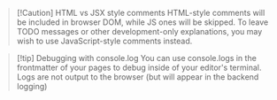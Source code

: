 
> [!Caution] HTML vs JSX style comments
> HTML-style comments will be included in browser DOM, while JS ones will be skipped. To leave TODO messages or other development-only explanations, you may wish to use JavaScript-style comments instead.

>[!tip] Debugging with console.log
>You can use console.logs in the frontmatter of your pages to debug inside of your editor's terminal. Logs are not output to the browser (but will appear in the backend logging)

